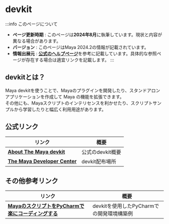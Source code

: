 # devkit

:::info このページについて

- **ページ更新時期** : このページは**2024年8月**に執筆しています。現状と内容が異なる場合があります。
- **バージョン** : このページはMaya 2024.2の情報が記載されています。
- **情報出展元** : [**公式のヘルプページ**](https://help.autodesk.com/view/MAYAUL/2024/ENU/?guid=Maya_SDK_Introduction_html)を参考に記載しています。具体的な参照ページが存在する場合は適宜リンクを記載します。
:::

## devkitとは？
Maya devkitを使うことで、Mayaのプラグインを開発したり、スタンドアロン アプリケーションを作成して Maya の機能を拡張できます。  
その他にも、Mayaスクリプトのインテリセンスを利かせたり、スクリプトサンプルから学習したりと幅広く利用用途があります。  

## 公式リンク
|リンク|概要|
|---|---|
|[**About The Maya devkit**](https://help.autodesk.com/view/MAYAUL/2024/ENU/?guid=Maya_SDK_Introduction_html)|公式のdevkit概要|
|[**The Maya Developer Center**](https://aps.autodesk.com/developer/overview/maya)|devkit配布場所|

## その他参考リンク

|リンク|概要|
|---|---|
|[**MayaのスクリプトをPyCharmで楽にコーディングする**](https://qiita.com/9boz/items/391e6d6dece44f74aa1e)|devkitを使用したPyCharmでの開発環境構築例|
